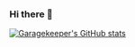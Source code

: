 ### Hi there 👋
[![Garagekeeper's GitHub stats](https://github-readme-stats.vercel.app/api?username=Garagekeeper&theme=radical&show_icons=true)](https://github.com/anuraghazra/github-readme-stats)
<!--
**Garagekeeper/Garagekeeper** is a ✨ _special_ ✨ repository because its `README.md` (this file) appears on your GitHub profile.

Here are some ideas to get you started:

- 🔭 I’m currently working on ...
- 🌱 I’m currently learning ...
- 👯 I’m looking to collaborate on ...
- 🤔 I’m looking for help with ...
- 💬 Ask me about ...
- 📫 How to reach me: ...
- 😄 Pronouns: ...
- ⚡ Fun fact: ...
-->
